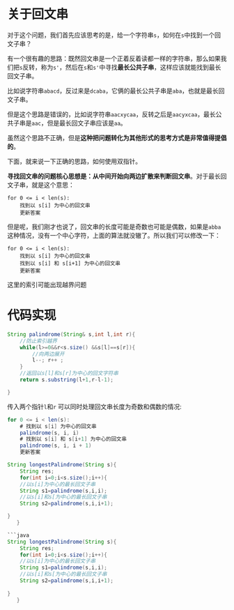 # 关于回文串

对于这个问题，我们首先应该思考的是，给一个字符串`s`，如何在`s`中找到一个回文子串？

有一个很有趣的思路：既然回文串是一个正着反着读都一样的字符串，那么如果我们把`s`反转，称为`s'`，然后在`s`和`s'`中寻找**最长公共子串**，这样应该就能找到最长回文子串。

比如说字符串`abacd`，反过来是`dcaba`，它俩的最长公共子串是`aba`，也就是最长回文子串。

但是这个思路是错误的，比如说字符串`aacxycaa`，反转之后是`aacyxcaa`，最长公共子串是`aac`，但是最长回文子串应该是`aa`。

虽然这个思路不正确，但是**这种把问题转化为其他形式的思考方式是非常值得提倡的**。

下面，就来说一下正确的思路，如何使用双指针。

**寻找回文串的问题核心思想是：从中间开始向两边扩散来判断回文串**。对于最长回文子串，就是这个意思：

```
for 0 <= i < len(s):   
    找到以 s[i] 为中心的回文串    
    更新答案
```

但是呢，我们刚才也说了，回文串的长度可能是奇数也可能是偶数，如果是`abba`这种情况，没有一个中心字符，上面的算法就没辙了。所以我们可以修改一下：

```
for 0 <= i < len(s):   
    找到以 s[i] 为中心的回文串    
    找到以 s[i] 和 s[i+1] 为中心的回文串 
    更新答案
```

这里的索引可能出现越界问题

# 代码实现

```java
String palindrome(String& s,int l,int r){
    //防止索引越界
    while(l>=0&&r<s.size() &&s[l]==s[r]){
        //向两边展开
        l--; r++ ; 
    }
    //返回以s[l]和s[r]为中心的回文字符串
    return s.substring(l+1,r-l-1); 

}
```

传入两个指针`l`和`r` 可以同时处理回文串长度为奇数和偶数的情况:

```java
for 0 <= i < len(s):
    # 找到以 s[i] 为中心的回文串
    palindrome(s, i, i)
    # 找到以 s[i] 和 s[i+1] 为中心的回文串
    palindrome(s, i, i + 1)
    更新答案
```

```java
String longestPalindrome(String s){
    String res;
    for(int i=0;i<s.size();i++){
    //以s[i]为中心的最长回文子串
    String s1=palindrome(s,i,i);
    //以s[i]和s[为中心的最长回文子串
    String s2=palindrome(s,i,i+1); 

}
   }
```



```java
```java
String longestPalindrome(String s){
    String res;
    for(int i=0;i<s.size();i++){
    //以s[i]为中心的最长回文子串
    String s1=palindrome(s,i,i);
    //以s[i]和s[为中心的最长回文子串
    String s2=palindrome(s,i,i+1); 
   
}
   }

```
